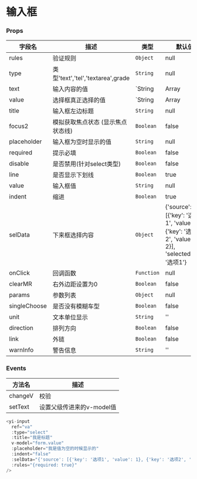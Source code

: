 # 输入框

### Props

| 字段名            | 描述           | 类型       | 默认值 |
| ----------------- | -------------- | ---------- | ------ |
| rules | 验证规则 | `Object`  | null  |
| type | 类型'text','tel','textarea',grade   | `String`  | null  |
| text | 输入内容的值 | `String | Array | Object`  | null  |
| value | 选择框真正选择的值 | `String | Array | Object`  | null  |
| title | 输入框左边标题   | `String`  | null  |
| focus2 | 模拟获取焦点状态 (显示焦点状态线)  | `Boolean`  | false  |
| placeholder | 输入框为空时显示的值   | `String`  | null  |
| required | 提示必填   | `Boolean`  | false  |
| disable | 是否禁用(针对select类型)   | `Boolean`  | false  |
| line | 是否显示下划线   | `Boolean`  | true  |
| value | 输入框值   | `String`  | null  |
| indent | 缩进   | `Boolean`  | true  |
| selData | 下来框选择内容  | `Object`  | {'source': [{'key': '选项1', 'value': 1}, {'key': '选项2', 'value': 2}], 'selectedKey': '选项1'}  |
| onClick | 回调函数  | `Function`  | null  |
| clearMR | 右外边距设置为0  | `Boolean`  | false  |
| params | 参数列表  | `Object`  | null |
| singleChoose | 是否没有模糊车型  | `Boolean`  | false |
| unit | 文本单位显示  | `String`  | '' |
| direction | 排列方向  | `Boolean`  | false |
| link | 外链  | `Boolean`  | false |
| warnInfo | 警告信息  | `String`  | '' |

### Events
| 方法名       | 描述     |
| ------------ | -------- |
| changeV  | 校验 |
| setText  | 设置父级传进来的v-model值 |

```js
<yi-input
  ref="va"
  :type="select"
  :title="我是标题"
  v-model="form.value"
  :placeholder="我是值为空的时候显示的"
  :indent="false"
  :selData="{'source': [{'key': '选项1', 'value': 1}, {'key': '选项2', 'value': 2}], 'selectedKey': '选项1'}"
  :rules="{required: true}"
/>
```
